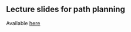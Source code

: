 ## Lecture slides for path planning

Available [here](https://drive.google.com/open?id=1CZPfa-In185cvx8SM1mlH_kLO9DpvIIJ)


